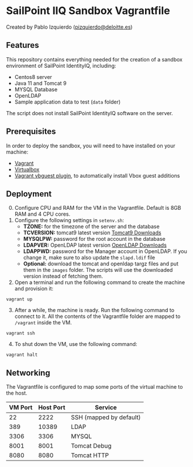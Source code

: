 # SailPoint IIQ Sandbox Vagrantfile
Created by Pablo Izquierdo ([pizquierdo@deloitte.es](mailto://pizquierdo@deloitte.es))


## Features
This repository contains everything needed for the creation of a sandbox environment of SailPoint IdentityIQ, including:
- Centos8 server
- Java 11 and Tomcat 9
- MYSQL Database
- OpenLDAP
- Sample application data to test (`data` folder)

The script does not install SailPoint IdentityIQ software on the server.

## Prerequisites
In order to deploy the sandbox, you will need to have installed on your machine:
- [Vagrant](https://www.vagrantup.com/)
- [Virtualbox](https://www.virtualbox.org/)
- [Vagrant vbguest plugin](https://github.com/dotless-de/vagrant-vbguest), to automatically install Vbox guest additions

## Deployment
0. Configure CPU and RAM for the VM in the Vagrantfile. Default is 8GB RAM and 4 CPU cores.
1. Configure the following settings in `setenv.sh`:
   - **TZONE:** for the timezone of the server and the database
   - **TCVERSION:** tomcat9 latest version [Tomcat9 Downloads](https://tomcat.apache.org/download-90.cgi)
   - **MYSQLPW:** password for the root account in the database
   - **LDAPVER:** OpenLDAP latest version [OpenLDAP Downloads](https://www.openldap.org/software/download/)
   - **LDAPPWD:** password for the Manager account in OpenLDAP. If you change it, make sure to also update the `slapd.ldif` file
   - **Optional:** download the tomcat and openldap targz files and put them in the `images` folder. The scripts will use the downloaded version instead of fetching them.
2. Open a terminal and run the following command to create the machine and provision it:
```
vagrant up
```
3. After a while, the machine is ready. Run the following command to connect to it. All the contents of the Vagrantfile folder are mapped to `/vagrant` inside the VM.
```
vagrant ssh
```
4. To shut down the VM, use the following command:
```
vagrant halt
```

## Networking
The Vagrantfile is configured to map some ports of the virtual machine to the host.

| VM Port | Host Port | Service                 |
| ------- | --------- | ----------------------- |
| 22      | 2222      | SSH (mapped by default) |
| 389     | 10389     | LDAP                    |
| 3306    | 3306      | MYSQL                   |
| 8001    | 8001      | Tomcat Debug            |
| 8080    | 8080      | Tomcat HTTP             |
